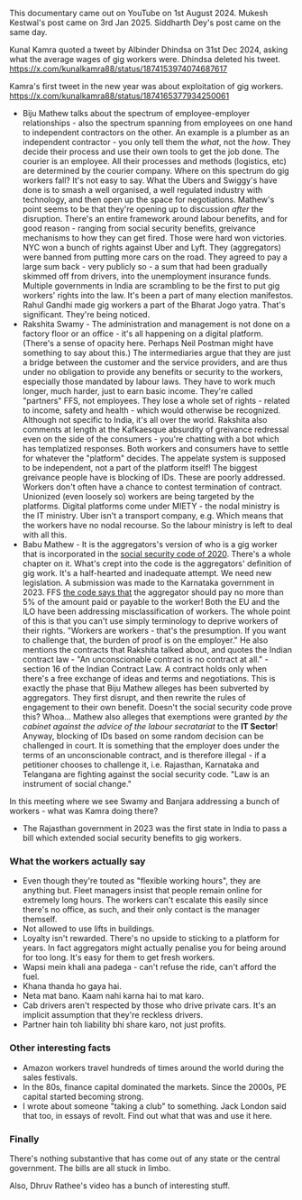 This documentary came out on YouTube on 1st August 2024.
Mukesh Kestwal's post came on 3rd Jan 2025.
Siddharth Dey's post came on the same day.

Kunal Kamra quoted a tweet by Albinder Dhindsa on 31st Dec 2024, asking what the
average wages of gig workers were. Dhindsa deleted his tweet.
https://x.com/kunalkamra88/status/1874153974074687617

Kamra's first tweet in the new year was about exploitation of gig workers.
https://x.com/kunalkamra88/status/1874165377934250061

* Biju Mathew talks about the spectrum of employee-employer relationships - also
  the spectrum spanning from employees on one hand to independent contractors on
  the other. An example is a plumber as an independent contractor - you only
  tell them the _what_, not the _how_. They decide their process and use their
  own tools to get the job done. The courier is an employee. All their processes
  and methods (logistics, etc) are determined by the courier company. Where on
  this spectrum do gig workers fall? It's not easy to say. What the Ubers and
  Swiggy's have done is to smash a well organised, a well regulated industry with technology, and
  then open up the space for negotiations. Mathew's point seems to be that
  they're opening up to discussion _after_ the disruption. There's an entire
  framework around labour benefits, and for good reason - ranging from social
  security benefits, greivance mechanisms to how they can get fired. Those were
  hard won victories. NYC won a bunch of rights against Uber and Lyft. They
  (aggregators) were banned from putting more cars on the road. They agreed to pay
  a large sum back - very publicly so - a sum that had been gradually skimmed
  off from drivers, into the unemployment insurance funds. Multiple governments
  in India are scrambling to be the first to put gig workers' rights into the
  law. It's been a part of many election manifestos. Rahul Gandhi made gig
  workers a part of the Bharat Jogo yatra. That's significant. They're being
  noticed.
* Rakshita Swamy - The administration and management is not done on a factory floor or an office - it's all happening
  on a digital platform. (There's a sense of opacity here. Perhaps Neil Postman
  might have something to say about this.) The intermediaries argue that they
  are just a bridge between the customer and the service providers, and are thus
  under no obligation to provide any benefits or security to the workers,
  especially those mandated by labour laws. They have to work much longer, much
  harder, just to earn basic income. They're called "partners" FFS, not
  employees. They lose a whole set of rights - related to income, safety and
  health - which would otherwise be recognized. Although not specific to India,
  it's all over the world. Rakshita also comments at length at the Kafkaesque
  absurdity of greivance redressal even on the side of the consumers - you're
  chatting with a bot which has templatized responses. Both workers and
  consumers have to settle for whatever the "platform" decides. The appelate
  system is supposed to be independent, not a part of the platform itself! The
  biggest greivance people have is blocking of IDs. These are poorly addressed.
  Workers don't often have a chance to contest termination of contract.
  Unionized (even loosely so) workers are being targeted by the platforms.
  Digital platforms come under MIETY - the nodal ministry is the IT ministry.
  Uber isn't a transport company, e.g. Which means that the workers have no
  nodal recourse. So the labour ministry is left to deal with all this.
* Babu Mathew - It is the aggregators's version of who is a gig worker that is incorporated in
  the [social security code of 2020](https://labour.gov.in/sites/default/files/ss_code_as_introduced_in_lok_sabha.pdf).
  There's a whole chapter on it. What's crept into the code is the aggregators'
  definition of gig work. It's a half-hearted and inadequate attempt. We need
  new legislation. A submission was made to the Karnataka government in 2023.
  FFS [the code says that](https://www.deccanherald.com/india/karnataka/govt-plans-per-transaction-cess-for-gig-workers-welfare-3193516#)
  the aggregator should pay no more than 5% of the amount paid or payable to the worker!
  Both the EU and the ILO have been addressing misclassification of workers. The
  whole point of this is that you can't use simply terminology to deprive
  workers of their rights. "Workers are workers - that's the presumption. If you
  want to challenge that, the burden of proof is on the employer." He also
  mentions the contracts that Rakshita talked about, and quotes the Indian
  contract law - "An unconscionable contract is no contract at all." - section
  16 of the Indian Contract Law. A contract holds only when there's a free
  exchange of ideas and terms and negotiations. This is exactly the phase that
  Biju Mathew alleges has been subverted by aggregators. They first disrupt, and
  then rewrite the rules of engagement to their own benefit. Doesn't the social
  security code prove this? Whoa... Mathew also alleges that exemptions were
  granted _by the cabinet against the advice of the labour secratariat_ to the
  **IT Sector**! Anyway, blocking of IDs based on some random decision can be
  challenged in court. It is something that the employer does under the terms of
  an unconscionable contract, and is therefore illegal - if a petitioner chooses
  to challenge it, i.e. Rajasthan, Karnataka and Telangana are fighting against
  the social security code. "Law is an instrument of social change."

In this meeting where we see Swamy and Banjara addressing a bunch of workers -
what was Kamra doing there?

* The Rajasthan government in 2023 was the first state in India to pass a bill
  which extended social security benefits to gig workers.



### What the workers actually say

* Even though they're touted as "flexible working hours", they are anything but.
  Fleet managers insist that people remain online for extremely long hours. The
  workers can't escalate this easily since there's no office, as such, and their
  only contact is the manager themself.
* Not allowed to use lifts in buildings.
* Loyalty isn't rewarded. There's no upside to sticking to a platform for years.
  In fact aggregators might actually penalise you for being around for too long.
  It's easy for them to get fresh workers.
* Wapsi mein khali ana padega - can't refuse the ride, can't afford the fuel.
* Khana thanda ho gaya hai.
* Neta mat bano. Kaam nahi karna hai to mat karo.
* Cab drivers aren't respected by those who drive private cars. It's an implicit
  assumption that they're reckless drivers.
* Partner hain toh liability bhi share karo, not just profits.


### Other interesting facts
* Amazon workers travel hundreds of times around the world during the sales
  festivals.
* In the 80s, finance capital dominated the markets. Since the 2000s, PE capital
  started becoming strong.
* I wrote about someone "taking a club" to something. Jack London said that too,
  in essays of revolt. Find out what that was and use it here.


### Finally

There's nothing substantive that has come out of any state or the central
government. The bills are all stuck in limbo.

Also, Dhruv Rathee's video has a bunch of interesting stuff.
